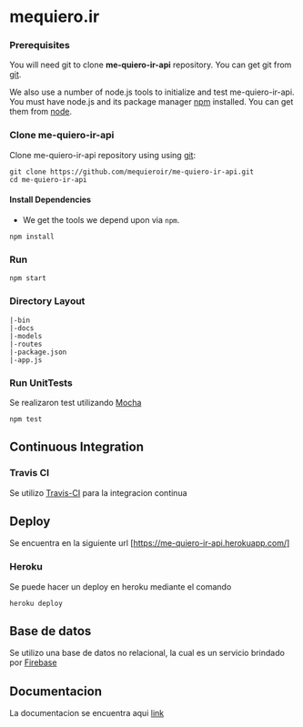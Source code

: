 # mequiero.ir

### Prerequisites

You will need git to clone **me-quiero-ir-api** repository. You can get git from [git][git].

We also use a number of node.js tools to initialize and test me-quiero-ir-api. You must have node.js and
its package manager [npm][npm] installed.  You can get them from [node][node].

### Clone me-quiero-ir-api

Clone me-quiero-ir-api repository using using [git][git]:

```
git clone https://github.com/mequieroir/me-quiero-ir-api.git
cd me-quiero-ir-api
```


#### Install Dependencies

* We get the tools we depend upon via `npm`.

```
npm install
```

### Run

```
npm start
```

### Directory Layout

```
|-bin
|-docs
|-models
|-routes
|-package.json
|-app.js
```

### Run UnitTests

Se realizaron test utilizando [Mocha][mocha]

```
npm test
```
## Continuous Integration

### Travis CI

Se utilizo [Travis-CI][travis] para la integracion continua
## Deploy
Se encuentra en la siguiente url [https://me-quiero-ir-api.herokuapp.com/]

### Heroku

Se puede hacer un deploy en heroku mediante el comando
```
heroku deploy
```
## Base de datos
Se utilizo una base de datos no relacional, la cual es un servicio brindado por [Firebase][firebase] 


## Documentacion

La documentacion se encuentra aqui [link](https://github.com/mequieroir/me-quiero-ir-api/blob/master/docs/doc.md)

[git]: http://git-scm.com/
[npm]: https://www.npmjs.org/
[node]: http://nodejs.org
[travis]: https://travis-ci.org/
[firebase]: https://firebase.google.com/
[heroku]: https://www.heroku.com/
[Mocha]: https://mochajs.org/
